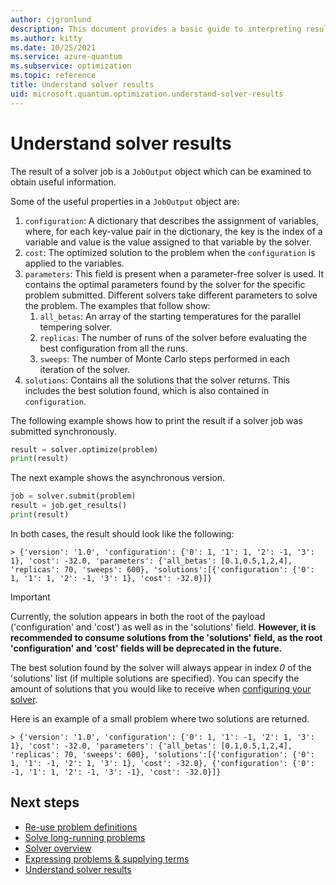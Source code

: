 ```yaml
---
author: cjgronlund
description: This document provides a basic guide to interpreting results of optimization problems solved in Azure Quantum using Python.
ms.author: kitty
ms.date: 10/25/2021
ms.service: azure-quantum
ms.subservice: optimization
ms.topic: reference
title: Understand solver results
uid: microsoft.quantum.optimization.understand-solver-results
---
```


# Understand solver results

The result of a solver job is a `JobOutput` object which can be examined to obtain useful information. 

Some of the useful properties in a `JobOutput` object are: 

1. `configuration`: A dictionary that describes the assignment of variables, where, for each key-value pair in the dictionary, the key is the index of a variable and value is the value assigned to that variable by the solver.
2. `cost`: The optimized solution to the problem when the `configuration` is applied to the variables.
3. `parameters`: This field is present when a parameter-free solver is used. It contains the optimal parameters found by the solver for the specific problem submitted. Different solvers take different parameters to solve the problem. The examples that follow show: 
   1. `all_betas`: An array of the starting temperatures for the parallel tempering solver.
   2. `replicas`: The number of runs of the solver before evaluating the best configuration from all the runs.
   3. `sweeps`: The number of Monte Carlo steps performed in each iteration of the solver.
4. `solutions`: Contains all the solutions that the solver returns. This includes the best solution found, which is also contained in `configuration`. 

The following example shows how to print the result if a solver job was submitted synchronously.

```py
result = solver.optimize(problem)
print(result)
```

The next example shows the asynchronous version.

```py
job = solver.submit(problem)
result = job.get_results()
print(result)
```

In both cases, the result should look like the following:

```output
> {'version': '1.0', 'configuration': {'0': 1, '1': 1, '2': -1, '3': 1}, 'cost': -32.0, 'parameters': {'all_betas': [0.1,0.5,1,2,4], 'replicas': 70, 'sweeps': 600}, 'solutions':[{'configuration': {'0': 1, '1': 1, '2': -1, '3': 1}, 'cost': -32.0}]}
```

>[!IMPORTANT]
>Currently, the solution appears in both the root of the payload ('configuration' and 'cost') as well as in the 'solutions' field. **However, it is recommended to consume solutions from the 'solutions' field, as the root 'configuration' and 'cost' fields will be deprecated in the future.**

The best solution found by the solver will always appear in index *0* of the 'solutions' list (if multiple solutions are specified).  You can specify the amount of solutions that you would like to receive when [configuring your solver](xref:microsoft.quantum.optimization.apply-solver#returning-multiple-solutions). 

Here is an example of a small problem where two solutions are returned. 

```output
> {'version': '1.0', 'configuration': {'0': 1, '1': -1, '2': 1, '3': 1}, 'cost': -32.0, 'parameters': {'all_betas': [0.1,0.5,1,2,4], 'replicas': 70, 'sweeps': 600}, 'solutions':[{'configuration': {'0': 1, '1': -1, '2': 1, '3': 1}, 'cost': -32.0}, {'configuration': {'0': -1, '1': 1, '2': -1, '3': -1}, 'cost': -32.0}]}
```

## Next steps

- [Re-use problem definitions](xref:microsoft.quantum.optimization.reuse-problem-definitions)
- [Solve long-running problems](xref:microsoft.quantum.optimization.solve-long-running-problems)
- [Solver overview](xref:microsoft.quantum.reference.qio-target-list)
- [Expressing problems & supplying terms](xref:microsoft.quantum.optimization.express-problem)
- [Understand solver results](xref:microsoft.quantum.optimization.understand-solver-results)
